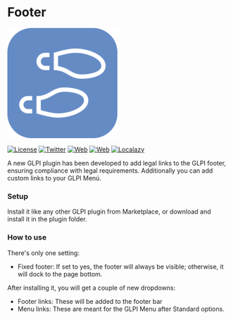 # Footer

<img src="https://raw.githubusercontent.com/ticgal/footer/multimedia/footer.png" alt="Footer Logo" height="250px" width="250px" class="js-lazy-loaded">

[![License](https://img.shields.io/badge/License-GNU%20AGPLv3-blue.svg?style=flat-square)](https://github.com/ticgal/footer/blob/master/LICENSE)
[![Twitter](https://img.shields.io/badge/Twitter-TICGAL-blue.svg?style=flat-square)](https://twitter.com/ticgalcom)
[![Web](https://img.shields.io/badge/Web-TICGAL-blue.svg?style=flat-square)](https://tic.gal/)
[![Web](https://img.shields.io/badge/Web-Footer-blue.svg?style=flat-square)](https://tic.gal/glpi/glpi-plugins/footer/)
[![Localazy](https://img.shields.io/badge/Translate-Localazy-cyan)](https://localazy.com/p/footer#translations)


A new GLPI plugin has been developed to add legal links to the GLPI footer, ensuring compliance with legal requirements. Additionally you can add custom links to your GLPI Menú.
### Setup
Install it like any other GLPI plugin from Marketplace, or download and install it in the plugin folder.
### How to use
There's only one setting:
* Fixed footer: If set to yes, the footer will always be visible; otherwise, it will dock to the page bottom. 

After installing it, you will get a couple of new dropdowns:
* Footer links: These will be added to the footer bar
* Menu links: These are meant for the GLPI Menu after Standard options.
